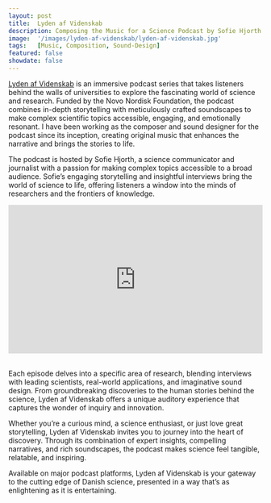 ```yaml
---
layout: post
title:  Lyden af Videnskab
description: Composing the Music for a Science Podcast by Sofie Hjorth
image:  '/images/lyden-af-videnskab/lyden-af-videnskab.jpg'
tags:   [Music, Composition, Sound-Design]
featured: false
showdate: false
---
```


[Lyden af Videnskab](https://www.lydenafvidenskab.dk/) is an immersive podcast series that takes listeners behind the walls of universities to explore the fascinating world of science and research. Funded by the Novo Nordisk Foundation, the podcast combines in-depth storytelling with meticulously crafted soundscapes to make complex scientific topics accessible, engaging, and emotionally resonant. I have been working as the composer and sound designer for the podcast since its inception, creating original music that enhances the narrative and brings the stories to life.

The podcast is hosted by Sofie Hjorth, a science communicator and journalist with a passion for making complex topics accessible to a broad audience. Sofie’s engaging storytelling and insightful interviews bring the world of science to life, offering listeners a window into the minds of researchers and the frontiers of knowledge.

<iframe width="100%" height="295" src="https://embeds.audioboom.com/channels/5034600/embed?player_theme=dark&amp;v=202301" style="background-color: transparent; display: block; padding: 0; width: 100%" frameborder="0" allowtransparency="allowtransparency" scrolling="no" title="Audioboom player" allow="autoplay" sandbox="allow-downloads allow-forms allow-popups allow-same-origin allow-scripts allow-storage-access-by-user-activation allow-top-navigation-by-user-activation"></iframe>

<br>


Each episode delves into a specific area of research, blending interviews with leading scientists, real-world applications, and imaginative sound design. From groundbreaking discoveries to the human stories behind the science, Lyden af Videnskab offers a unique auditory experience that captures the wonder of inquiry and innovation.

Whether you’re a curious mind, a science enthusiast, or just love great storytelling, Lyden af Videnskab invites you to journey into the heart of discovery. Through its combination of expert insights, compelling narratives, and rich soundscapes, the podcast makes science feel tangible, relatable, and inspiring.

Available on major podcast platforms, Lyden af Videnskab is your gateway to the cutting edge of Danish science, presented in a way that’s as enlightening as it is entertaining.

